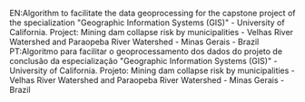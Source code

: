 EN:Algorithm to facilitate the data geoprocessing for the capstone project of the 
specialization "Geographic Information Systems (GIS)" - University of California.
Project: Mining dam collapse risk by municipalities - Velhas River Watershed and
Paraopeba River Watershed - Minas Gerais - Brazil
PT:Algoritmo para facilitar o geoprocessamento dos dados do projeto de conclusão da 
especialização "Geographic Information Systems (GIS)" - University of California.
Projeto: Mining dam collapse risk by municipalities - Velhas River Watershed and 
Paraopeba River Watershed - Minas Gerais - Brazil   
